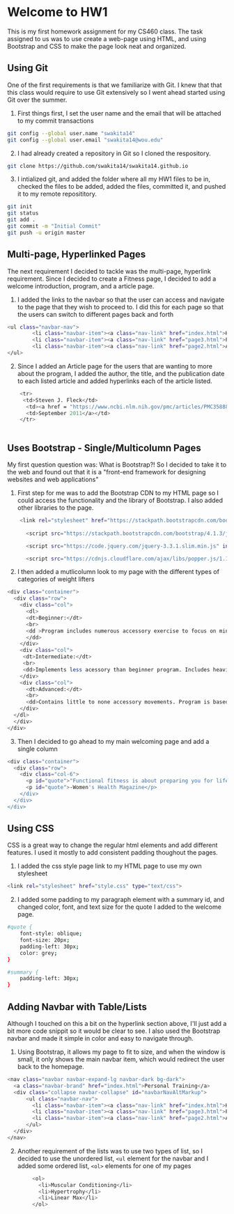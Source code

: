 # Welcome to HW1

This is my first homework assignment for my CS460 class. The task assigned to us was to use create a web-page using HTML, and using Bootstrap and CSS to make the page look neat and organized. 

## Using Git

One of the first requirements is that we familiarize with Git. I knew that that this class would require to use Git extensively so I went ahead started using Git over the summer. 

1. First things first, I set the user name and the email that will be attached to my commit transactions

```bash
git config --global user.name "swakita14"
git config --global user.email "swakita14@wou.edu"
```

2. I had already created a repository in Git so I cloned the respository. 

```bash
git clone https://github.com/swakita14/swakita14.github.io
```

3. I intialized git, and added the folder where all my HW1 files to be in, checked the files to be added, added the files, committed it, and pushed it to my remote reposititory.

```bash
git init
git status
git add .
git commit -m "Initial Commit"
git push -u origin master
```

## Multi-page, Hyperlinked Pages

The next requirement I decided to tackle was the multi-page, hyperlink requirement. Since I decided to create a Fitness page, I decided to add a welcome introduction, program, and a article page. 

1. I added the links to the navbar so that the user can access and navigate to the page that they wish to proceed to. I did this for each page so that the users can switch to different pages back and forth

```bash
<ul class="navbar-nav">
        <li class="navbar-item"><a class="nav-link" href="index.html">Home</a></li>
        <li class="navbar-item"><a class="nav-link" href="page3.html">Program Information</a></li>
        <li class="navbar-item"><a class="nav-link" href="page2.html">Articles</a></li>
</ul>
```

2. Since I added an Article page for the users that are wanting to more about the program, I added the author, the title, and the publication date to each listed article and added hyperlinks each of the article listed. 

```bash
	<tr>	 
	 <td>Steven J. Fleck</td>
      <td><a href = "https://www.ncbi.nlm.nih.gov/pmc/articles/PMC3588896/">Non-Linear Periodization for General Fitness & Athletes</a></td>
      <td>September 2011</a></td>
    </tr>
    
```

## Uses Bootstrap - Single/Multicolumn Pages

My first question question was: What is Bootstrap?! So I decided to take it to the web and found out that it is a "front-end framework for designing websites and web applications" 

1. First step for me was to add the Bootstrap CDN to my HTML page so I could access the functionality and the library of Bootstrap. I also added other libraries to the page. 

```bash
	<link rel="stylesheet" href="https://stackpath.bootstrapcdn.com/bootstrap/4.1.3/css/bootstrap.min.css" integrity="sha384-MCw98/SFnGE8fJT3GXwEOngsV7Zt27NXFoaoApmYm81iuXoPkFOJwJ8ERdknLPMO" crossorigin="anonymous">
      
      <script src="https://stackpath.bootstrapcdn.com/bootstrap/4.1.3/js/bootstrap.min.js" integrity="sha384-ChfqqxuZUCnJSK3+MXmPNIyE6ZbWh2IMqE241rYiqJxyMiZ6OW/JmZQ5stwEULTy" crossorigin="anonymous"></script>

      <script src="https://code.jquery.com/jquery-3.3.1.slim.min.js" integrity="sha384-q8i/X+965DzO0rT7abK41JStQIAqVgRVzpbzo5smXKp4YfRvH+8abtTE1Pi6jizo" crossorigin="anonymous"></script>

      <script src="https://cdnjs.cloudflare.com/ajax/libs/popper.js/1.14.3/umd/popper.min.js" integrity="sha384-ZMP7rVo3mIykV+2+9J3UJ46jBk0WLaUAdn689aCwoqbBJiSnjAK/l8WvCWPIPm49" crossorigin="anonymous"></script>

```

2. I then added a mutlicolumn look to my page with the different types of categories of weight lifters

```bash
<div class="container">
  <div class="row">
    <div class="col">
      <dl>
      <dt>Beginner:</dt>
      <br>
      <dd >Program includes numerous accessory exercise to focus on mind-muscle connection. Major goal is to build a strong and stable foundation for future muscle development
      </dd>
    </div>
    <div class="col">
     <dt>Intermediate:</dt>
     <br>
     <dd>Implements less acessory than beginner program. Includes heavier and more repeptition of the main three lifts</dd>
    </div>
    <div class="col">
      <dt>Advanced:</dt>
      <br>
      <dd>Contains little to none accessory movements. Program is based upon 75% to 80% of max weight. Takes severe toll on body if not coditioned well.</dd>
    </div>
  </dl>
  </div>
</div>
```

3. Then I decided to go ahead to my main welcoming page and add a single column

```bash
<div class="container">
  <div class="row">
    <div class="col-6">
      <p id="quote">"Functional fitness is about preparing you for life, rather than something specific like a big race or a lifting competition. Think anything from squatting down to pick something off of the floor, to turning and reaching for the oatmeal on a high shelf. This type of exercise mimics your everyday actions while engaging multiple muscle groups."</p>
      <p id="quote">-Women's Health Magazine</p>
    </div>
  </div>
</div>
```

## Using CSS 

CSS is a great way to change the regular html elements and add different features. I used it mostly to add consistent padding thoughout the pages.

1. I added the css style page link to my HTML page to use my own stylesheet

```bash
<link rel="stylesheet" href="style.css" type="text/css">
```

2. I added some padding to my paragraph element with a summary id, and changed color, font, and text size for the quote I added to the welcome page. 

```bash
#quote {
	font-style: oblique;
	font-size: 20px;
	padding-left: 30px;
	color: grey;
}

#summary {
	padding-left: 30px;
}
```

## Adding Navbar with Table/Lists

Although I touched on this a bit on the hyperlink section above, I'll just add a bit more code snippit so it would be clear to see. I also used the Bootstrap navbar and made it simple in color and easy to navigate through.

1. Using Bootstrap, it allows my page to fit to size, and when the window is small, it only shows the main navbar item, which would redirect the user back to the homepage.

```bash
<nav class="navbar navbar-expand-lg navbar-dark bg-dark">
  <a class="navbar-brand" href="index.html">Personal Training</a>
  <div class="collapse navbar-collapse" id="navbarNavAltMarkup">
      <ul class="navbar-nav">
        <li class="navbar-item"><a class="nav-link" href="index.html">Home</a></li>
        <li class="navbar-item"><a class="nav-link" href="page3.html">Program Information</a></li>
        <li class="navbar-item"><a class="nav-link" href="page2.html">Articles</a></li>
      </ul>  
  </div>
</nav>
```

2. Another requirement of the lists was to use two types of list, so I decided to use the unordered list, `<ul` element for the navbar and I added some ordered list, `<ol>` elements for one of my pages

```bash
 		<ol>
          <li>Muscular Conditioning</li>
          <li>Hypertrophy</li>
          <li>Linear Max</li>
        </ol>
```







